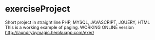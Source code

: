 # exerciseProject
Short project in straight line PHP, MYSQL, JAVASCRIPT, JQUERY, HTML
This is a working example of paging.
WORKING ONLINE version
http://laundrybymagic.herokuapp.com/exer/

